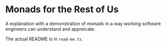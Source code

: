 # Monads for the Rest of Us

A explanation with a demonstration of monads in a way working software engineers can understand and appreicate.

The actual README is in `read-me.ts`.
